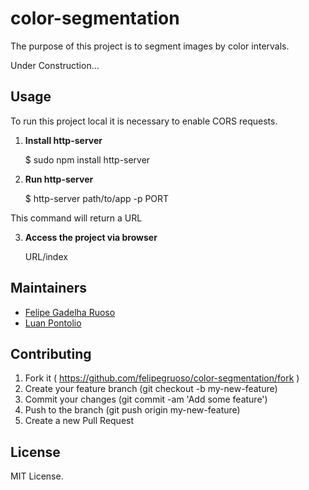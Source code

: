 # color-segmentation

The purpose of this project is to segment images by color intervals.

Under Construction...

## Usage

To run this project local it is necessary to enable CORS requests.

1. **Install http-server**

    $ sudo npm install http-server

2. **Run http-server**

    $ http-server path/to/app -p PORT

This command will return a URL

3. **Access the project via browser**

    URL/index

## Maintainers

* [Felipe Gadelha Ruoso](http://github.com/felipegruoso)
* [Luan Pontolio](http://github.com/luanpontolio)

## Contributing

1. Fork it ( https://github.com/felipegruoso/color-segmentation/fork )
2. Create your feature branch (git checkout -b my-new-feature)
3. Commit your changes (git commit -am 'Add some feature')
4. Push to the branch (git push origin my-new-feature)
5. Create a new Pull Request

## License
MIT License.

